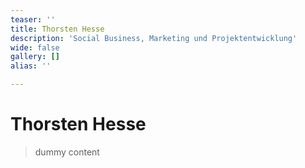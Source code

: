 ```yaml
---
teaser: ''
title: Thorsten Hesse
description: 'Social Business, Marketing und Projektentwicklung'
wide: false
gallery: []
alias: ''

---
```

# Thorsten Hesse

> dummy content
